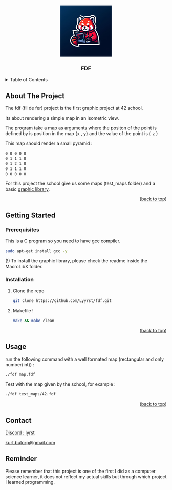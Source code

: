 <!-- Improved compatibility of back to top link: See: https://github.com/othneildrew/Best-README-Template/pull/73 -->
<a name="readme-top"></a>
<!--
*** Thanks for checking out the Best-README-Template. If you have a suggestion
*** that would make this better, please fork the repo and create a pull request
*** or simply open an issue with the tag "enhancement".
*** Don't forget to give the project a star!
*** Thanks again! Now go create something AMAZING! :D
-->



<!-- PROJECT SHIELDS -->
<!--
*** I'm using markdown "reference style" links for readability.
*** Reference links are enclosed in brackets [ ] instead of parentheses ( ).
*** See the bottom of this document for the declaration of the reference variables
*** for contributors-url, forks-url, etc. This is an optional, concise syntax you may use.
*** https://www.markdownguide.org/basic-syntax/#reference-style-links
-->


<!-- PROJECT LOGO -->
<br />
<div align="center">
  <a href="https://github.com/othneildrew/Best-README-Template">
    <img src="logo/Redfox_coding.jpg" alt="Logo" width="160" height="160">
  </a>

  <h3 align="center">FDF</h3>



</div>


<!-- TABLE OF CONTENTS -->
<details>
  <summary>Table of Contents</summary>
  <ol>
    <li>
      <a href="#about-the-project">About The Project</a>
    </li>
    <li>
      <a href="#getting-started">Getting Started</a>
      <ul>
        <li><a href="#installation">Installation</a></li>
      </ul>
    </li>
    <li><a href="#contact">Contact</a></li>
  </ol>
</details>



<!-- ABOUT THE PROJECT -->
## About The Project

The fdf (fil de fer) project is the first graphic project at 42 school.

Its about rendering a simple map in an isometric view.

The program take a map as arguments where the positon of the point is defined by is position in the map {x , y} and the value of the point is { z }

This map should render a small pyramid : 
```
0 0 0 0 0
0 1 1 1 0
0 1 2 1 0
0 1 1 1 0
0 0 0 0 0
```

For this project the school give us some maps (test_maps folder) and a basic [graphic library](https://macrolibx.kbz8.me/guides/getting_started/).

<p align="right">(<a href="#readme-top">back to top</a>)</p>


<!-- GETTING STARTED -->
## Getting Started

### Prerequisites

This is a C program so you need to have gcc compiler.
  ```sh
  sudo apt-get install gcc -y
  ```
(!) To install the graphic library, please check the readme inside the MacroLibX folder.
### Installation

1. Clone the repo
   ```sh
   git clone https://github.com/Lyyrst/fdf.git
2. Makefile !
   ```sh
   make && make clean
   ```
<p align="right">(<a href="#readme-top">back to top</a>)</p>



<!-- USAGE EXAMPLES -->
## Usage

run the following command with a well formated map (rectangular and only number(int)) :
```sh
./fdf map.fdf
```
Test with the map given by the school, for example :
```sh
./fdf test_maps/42.fdf
```
<p align="right">(<a href="#readme-top">back to top</a>)</p>

<!-- CONTACT -->
## Contact

[Discord : lyrst](https://discord.com/users/257192704537001984)

kurt.butorp@gmail.com

## Reminder

Please remember that this project is one of the first I did as a computer science learner, it does not reflect my actual skills but through which project I learned programming.
